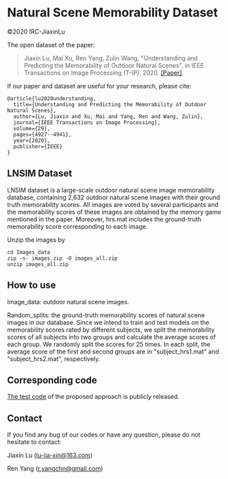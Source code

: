 # Natural Scene Memorability Dataset
©2020 IRC-JiaxinLu

The open dataset of the paper:

> Jiaxin Lu, Mai Xu, Ren Yang, Zulin Wang, "Understanding and Predicting the Memorability of Outdoor Natural Scenes", in IEEE Transactions on Image Processing (T-IP), 2020. [[Paper]](https://ieeexplore.ieee.org/abstract/document/9025769). 

If our paper and dataset are useful for your research, please cite:
```
@article{lu2020understanding,
  title={Understanding and Predicting the Memorability of Outdoor Natural Scenes},
  author={Lu, Jiaxin and Xu, Mai and Yang, Ren and Wang, Zulin},
  journal={IEEE Transactions on Image Processing},
  volume={29},
  pages={4927--4941},
  year={2020},
  publisher={IEEE}
}
```

## LNSIM Dataset
LNSIM dataset is a large-scale outdoor natural scene image memorability database, containing 2,632 outdoor natural scene images with their ground truth memorability scores. All images are voted by several participants and the memorability scores of these images are obtained by the memory game mentioned in the paper. Moreover, hrs.mat includes the ground-truth memorability score corresponding to each image.

Unzip the images by

```
cd Images_data
zip -s- images.zip -O images_all.zip
unzip images_all.zip
```

## How to use

Image_data: outdoor natural scene images.

Random_splits: the ground-truth memorability scores of natural scene images in our database. Since we intend to train and test models on the memorability scores rated by different subjects, we split the memorability scores of all subjects into two groups and calculate the average scores of each group. We randomly split the scores for 25 times. In each split, the average score of the first and second groups are in "subject_hrs1.mat" and "subject_hrs2.mat", respectively.

## Corresponding code
[The test code](https://github.com/RenYang-home/Natural-Scene-Memorability) of the proposed approach is publicly released.

## Contact
If you find any bug of our codes or have any question, please do not hesitate to contact:

Jiaxin Lu (lu-jia-xin@163.com)

Ren Yang (r.yangchn@gmail.com)

